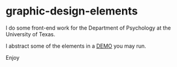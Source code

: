 # graphic-design-elements

I do some front-end work for the Department of Psychology at the University of Texas.

I abstract some of the elements in a [DEMO](https://zenglenn42.github.io/graphic-design-elements/) you may run.

Enjoy

